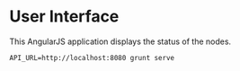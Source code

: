 # User Interface

This AngularJS application displays the status of the nodes.

```
API_URL=http://localhost:8080 grunt serve
```
